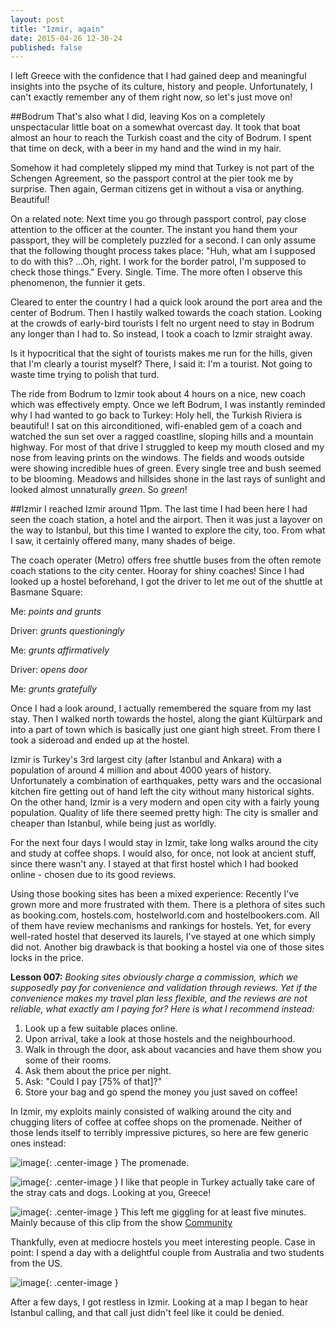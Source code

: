```yaml
---
layout: post
title: "Izmir, again"
date: 2015-04-26 12-30-24
published: false
---
```


I left Greece with the confidence that I had gained deep and meaningful insights into the psyche of its culture, history and people. Unfortunately, I can't exactly remember any of them right now, so let's just move on!


##Bodrum
That's also what I did, leaving Kos on a completely unspectacular little boat on a somewhat overcast day. It took that boat almost an hour to reach the Turkish coast and the city of Bodrum. I spent that time on deck, with a beer in my hand and the wind in my hair.

Somehow it had completely slipped my mind that Turkey is not part of the Schengen Agreement, so the passport control at the pier took me by surprise. Then again, German citizens get in without a visa or anything. Beautiful!

On a related note: Next time you go through passport control, pay close attention to the officer at the counter. The instant you hand them your passport, they will be completely puzzled for a second. I can only assume that the following thought process takes place: "Huh, what am I supposed to do with this? ...Oh, right. I work for the border patrol, I'm supposed to check those things."
Every. Single. Time. The more often I observe this phenomenon, the funnier it gets.

Cleared to enter the country I had a quick look around the port area and the center of Bodrum. Then I hastily walked towards the coach station. Looking at the crowds of early-bird tourists I felt no urgent need to stay in Bodrum any longer than I had to. So instead, I took a coach to Izmir straight away. 

Is it hypocritical that the sight of tourists makes me run for the hills, given that I'm clearly a tourist myself? There, I said it: I'm a tourist. Not going to waste time trying to polish that turd.

The ride from Bodrum to Izmir took about 4 hours on a nice, new coach which was effectively empty. Once we left Bodrum, I was instantly reminded why I had wanted to go back to Turkey: Holy hell, the Turkish Riviera is beautiful! I sat on this airconditioned, wifi-enabled gem of a coach and watched the sun set over a ragged coastline, sloping hills and a mountain highway. For most of that drive I struggled to keep my mouth closed and my nose from leaving prints on the windows. The fields and woods outside were showing incredible hues of green. Every single tree and bush seemed to be blooming. Meadows and hillsides shone in the last rays of sunlight and looked almost unnaturally _green_. So _green_!


##Izmir
I reached Izmir around 11pm. The last time I had been here I had seen the coach station, a hotel and the airport. Then it was just a layover on the way to Istanbul, but this time I wanted to explore the city, too. From what I saw, it certainly offered many, many shades of beige.

The coach operater (Metro) offers free shuttle buses from the often remote coach stations to the city center. Hooray for shiny coaches! Since I had looked up a hostel beforehand, I got the driver to let me out of the shuttle at Basmane Square:

Me: *points and grunts*

Driver: *grunts questioningly*

Me: *grunts affirmatively*

Driver: *opens door*

Me: *grunts gratefully*


Once I had a look around, I actually remembered the square from my last stay. Then I walked north towards the hostel, along the giant Kültürpark and into a part of town which is basically just one giant high street. From there I took a sideroad and ended up at the hostel.

Izmir is Turkey's 3rd largest city (after Istanbul and Ankara) with a population of around 4 million and about 4000 years of history. Unfortunately a combination of earthquakes, petty wars and the occasional kitchen fire getting out of hand left the city without many historical sights. On the other hand, Izmir is a very modern and open city with a fairly young population. Quality of life there seemed pretty high: The city is smaller and cheaper than Istanbul, while being just as worldly.

For the next four days I would stay in Izmir, take long walks around the city and study at coffee shops. I would also, for once, not look at ancient stuff, since there wasn't any. I stayed at that first hostel which I had booked online - chosen due to its good reviews. 

Using those booking sites has been a mixed experience: Recently I've grown more and more frustrated with them. There is a plethora of sites such as booking.com, hostels.com, hostelworld.com and hostelbookers.com. All of them have review mechanisms and rankings for hostels. Yet, for every well-rated hostel that deserved its laurels, I've stayed at one which simply did not. Another big drawback is that booking a hostel via one of those sites locks in the price.


**Lesson 007:** *Booking sites obviously charge a commission, which we supposedly pay for convenience and validation through reviews. Yet if the convenience makes my travel plan less flexible, and the reviews are not reliable, what exactly am I paying for? Here is what I recommend instead:*

1. Look up a few suitable places online.
2. Upon arrival, take a look at those hostels and the neighbourhood.
3. Walk in through the door, ask about vacancies and have them show you some of their rooms.
4. Ask them about the price per night.
5. Ask: "Could I pay [75% of that]?"
6. Store your bag and go spend the money you just saved on coffee!


In Izmir, my exploits mainly consisted of walking around the city and chugging liters of coffee at coffee shops on the promenade. Neither of those lends itself to terribly impressive pictures, so here are few generic ones instead:

![image](http://rkwrd.github.io/pics/IMG_20150416_192251_scaled.jpg){: .center-image }
The promenade.

![image](http://rkwrd.github.io/pics/IMG_20150416_114732_scaled.jpg){: .center-image }
I like that people in Turkey actually take care of the stray cats and dogs. Looking at you, Greece!

![image](http://rkwrd.github.io/pics/IMG_20150416_115507_scaled.jpg){: .center-image }
This left me giggling for at least five minutes. Mainly because of this clip from the show [Community](http://)


Thankfully, even at mediocre hostels you meet interesting people. Case in point: I spend a day with a delightful couple from Australia and two students from the US.

![image](http://rkwrd.github.io/pics/IMG_20150418_194815_1_scaled.jpg){: .center-image }

After a few days, I got restless in Izmir. Looking at a map I began to hear Istanbul calling, and that call just didn't feel like it could be denied. 













